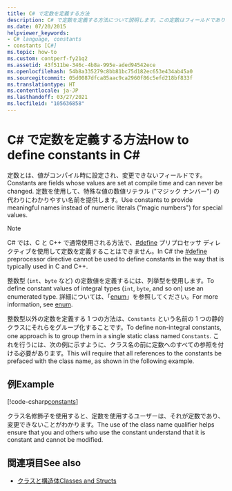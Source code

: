```yaml
---
title: C# で定数を定義する方法
description: C# で定数を定義する方法について説明します。この定数はフィールドであり、コンパイル時にその値が設定されます。 定数を使用して、特殊な値にわかりやすい名前を提供します。
ms.date: 07/20/2015
helpviewer_keywords:
- C# language, constants
- constants [C#]
ms.topic: how-to
ms.custom: contperf-fy21q2
ms.assetid: 43f511be-346c-4b8a-995e-aded94542ece
ms.openlocfilehash: 54b8a335279c8bb81bc75d182ec653e434ab45a0
ms.sourcegitcommit: 05d0087dfca85aac9ca2960f86c5efd218bf833f
ms.translationtype: HT
ms.contentlocale: ja-JP
ms.lasthandoff: 03/27/2021
ms.locfileid: "105636858"
---
```

# <a name="how-to-define-constants-in-c"></a><span data-ttu-id="22a97-104">C\# で定数を定義する方法</span><span class="sxs-lookup"><span data-stu-id="22a97-104">How to define constants in C\#</span></span>

<span data-ttu-id="22a97-105">定数とは、値がコンパイル時に設定され、変更できないフィールドです。</span><span class="sxs-lookup"><span data-stu-id="22a97-105">Constants are fields whose values are set at compile time and can never be changed.</span></span> <span data-ttu-id="22a97-106">定数を使用して、特殊な値の数値リテラル ("マジック ナンバー") の代わりにわかりやすい名前を提供します。</span><span class="sxs-lookup"><span data-stu-id="22a97-106">Use constants to provide meaningful names instead of numeric literals ("magic numbers") for special values.</span></span>  
  
> [!NOTE]
> <span data-ttu-id="22a97-107">C# では、C と C++ で通常使用される方法で、[#define](../../language-reference/preprocessor-directives.md#defining-symbols) プリプロセッサ ディレクティブを使用して定数を定義することはできません。</span><span class="sxs-lookup"><span data-stu-id="22a97-107">In C# the [#define](../../language-reference/preprocessor-directives.md#defining-symbols) preprocessor directive cannot be used to define constants in the way that is typically used in C and C++.</span></span>  
  
 <span data-ttu-id="22a97-108">整数型 (`int`、`byte` など) の定数値を定義するには、列挙型を使用します。</span><span class="sxs-lookup"><span data-stu-id="22a97-108">To define constant values of integral types (`int`, `byte`, and so on) use an enumerated type.</span></span> <span data-ttu-id="22a97-109">詳細については、「[enum](../../language-reference/builtin-types/enum.md)」を参照してください。</span><span class="sxs-lookup"><span data-stu-id="22a97-109">For more information, see [enum](../../language-reference/builtin-types/enum.md).</span></span>  
  
 <span data-ttu-id="22a97-110">整数型以外の定数を定義する 1 つの方法は、`Constants` という名前の 1 つの静的クラスにそれらをグループ化することです。</span><span class="sxs-lookup"><span data-stu-id="22a97-110">To define non-integral constants, one approach is to group them in a single static class named `Constants`.</span></span> <span data-ttu-id="22a97-111">これを行うには、次の例に示すように、クラス名の前に定数へのすべての参照を付ける必要があります。</span><span class="sxs-lookup"><span data-stu-id="22a97-111">This will require that all references to the constants be prefaced with the class name, as shown in the following example.</span></span>  
  
## <a name="example"></a><span data-ttu-id="22a97-112">例</span><span class="sxs-lookup"><span data-stu-id="22a97-112">Example</span></span>  

 [!code-csharp[constants](snippets/how-to-define-constants/Program.cs)]  
  
 <span data-ttu-id="22a97-113">クラス名修飾子を使用すると、定数を使用するユーザーは、それが定数であり、変更できないことがわかります。</span><span class="sxs-lookup"><span data-stu-id="22a97-113">The use of the class name qualifier helps ensure that you and others who use the constant understand that it is constant and cannot be modified.</span></span>  
  
## <a name="see-also"></a><span data-ttu-id="22a97-114">関連項目</span><span class="sxs-lookup"><span data-stu-id="22a97-114">See also</span></span>

- [<span data-ttu-id="22a97-115">クラスと構造体</span><span class="sxs-lookup"><span data-stu-id="22a97-115">Classes and Structs</span></span>](./index.md)
